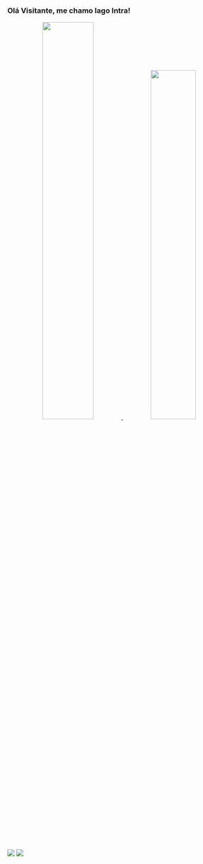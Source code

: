 ### Olá Visitante, me chamo Iago Intra!

<div align="center">
  <a href="https://github.com/iagointra">
  <img width="48%" src="https://github-readme-stats.vercel.app/api?username=iagointra&show_icons=true&theme=algolia&include_all_commits=true&count_private=true"/>
  <img width="45%" src="https://github-readme-stats.vercel.app/api/top-langs/?username=iagointra&theme=algolia"/>
</div>

<div>
  <a href ="mailto:iago2.vix@gmail.com"><img src="https://img.shields.io/badge/-Gmail-%23333?style=for-the-badge&logo=gmail&logoColor=white" target="_blank"></a>
  <a href="https://www.linkedin.com/in/iago-intra-mendonça-380802235/" target="_blank"><img src="https://img.shields.io/badge/-LinkedIn-%230077B5?style=for-the-badge&logo=linkedin&logoColor=white" target="_blank"></a>
</div>
